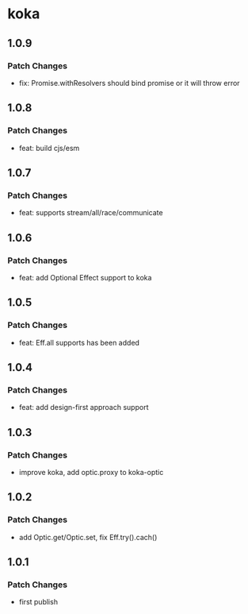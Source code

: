 # koka

## 1.0.9

### Patch Changes

-   fix: Promise.withResolvers should bind promise or it will throw error

## 1.0.8

### Patch Changes

-   feat: build cjs/esm

## 1.0.7

### Patch Changes

-   feat: supports stream/all/race/communicate

## 1.0.6

### Patch Changes

-   feat: add Optional Effect support to koka

## 1.0.5

### Patch Changes

-   feat: Eff.all supports has been added

## 1.0.4

### Patch Changes

-   feat: add design-first approach support

## 1.0.3

### Patch Changes

-   improve koka, add optic.proxy to koka-optic

## 1.0.2

### Patch Changes

-   add Optic.get/Optic.set, fix Eff.try().cach()

## 1.0.1

### Patch Changes

-   first publish
